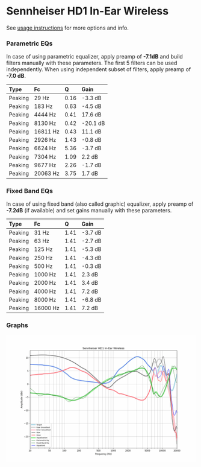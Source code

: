 # Sennheiser HD1 In-Ear Wireless
See [usage instructions](https://github.com/jaakkopasanen/AutoEq#usage) for more options and info.

### Parametric EQs
In case of using parametric equalizer, apply preamp of **-7.1dB** and build filters manually
with these parameters. The first 5 filters can be used independently.
When using independent subset of filters, apply preamp of **-7.0 dB**.

| Type    | Fc       |    Q | Gain     |
|:--------|:---------|:-----|:---------|
| Peaking | 29 Hz    | 0.16 | -3.3 dB  |
| Peaking | 183 Hz   | 0.63 | -4.5 dB  |
| Peaking | 4444 Hz  | 0.41 | 17.6 dB  |
| Peaking | 8130 Hz  | 0.42 | -20.1 dB |
| Peaking | 16811 Hz | 0.43 | 11.1 dB  |
| Peaking | 2926 Hz  | 1.43 | -0.8 dB  |
| Peaking | 6624 Hz  | 5.36 | -3.7 dB  |
| Peaking | 7304 Hz  | 1.09 | 2.2 dB   |
| Peaking | 9677 Hz  | 2.26 | -1.7 dB  |
| Peaking | 20063 Hz | 3.75 | 1.7 dB   |

### Fixed Band EQs
In case of using fixed band (also called graphic) equalizer, apply preamp of **-7.2dB**
(if available) and set gains manually with these parameters.

| Type    | Fc       |    Q | Gain    |
|:--------|:---------|:-----|:--------|
| Peaking | 31 Hz    | 1.41 | -3.7 dB |
| Peaking | 63 Hz    | 1.41 | -2.7 dB |
| Peaking | 125 Hz   | 1.41 | -5.3 dB |
| Peaking | 250 Hz   | 1.41 | -4.3 dB |
| Peaking | 500 Hz   | 1.41 | -0.3 dB |
| Peaking | 1000 Hz  | 1.41 | 2.3 dB  |
| Peaking | 2000 Hz  | 1.41 | 3.4 dB  |
| Peaking | 4000 Hz  | 1.41 | 7.2 dB  |
| Peaking | 8000 Hz  | 1.41 | -6.8 dB |
| Peaking | 16000 Hz | 1.41 | 7.2 dB  |

### Graphs
![](./Sennheiser%20HD1%20In-Ear%20Wireless.png)